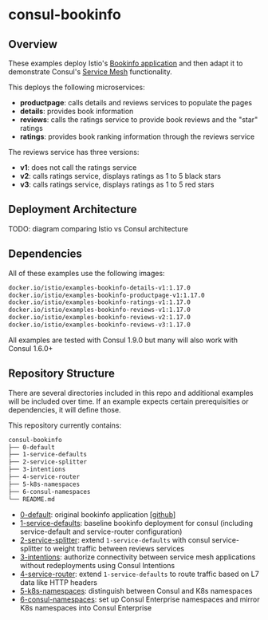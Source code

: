 # consul-bookinfo

## Overview
These examples deploy Istio's [Bookinfo application](https://istio.io/latest/docs/examples/bookinfo/) and then adapt it to demonstrate Consul's [Service Mesh](https://www.consul.io/use-cases/multi-platform-service-mesh) functionality.

This deploys the following microservices:
- **productpage**: calls details and reviews services to populate the pages
- **details**: provides book information
- **reviews**: calls the ratings service to provide book reviews and the "star" ratings
- **ratings**: provides book ranking information through the reviews service

The reviews service has three versions:
- **v1**: does not call the ratings service
- **v2**: calls ratings service, displays ratings as 1 to 5 black stars
- **v3**: calls ratings service, displays ratings as 1 to 5 red stars


## Deployment Architecture 
TODO: diagram comparing Istio vs Consul architecture


## Dependencies
All of these examples use the following images:
```bash
docker.io/istio/examples-bookinfo-details-v1:1.17.0
docker.io/istio/examples-bookinfo-productpage-v1:1.17.0
docker.io/istio/examples-bookinfo-ratings-v1:1.17.0
docker.io/istio/examples-bookinfo-reviews-v1:1.17.0
docker.io/istio/examples-bookinfo-reviews-v2:1.17.0
docker.io/istio/examples-bookinfo-reviews-v3:1.17.0
```

All examples are tested with Consul 1.9.0 but many will also work with Consul 1.6.0+

## Repository Structure
There are several directories included in this repo and additional examples will be included over time. If an example expects certain prerequisities or dependencies, it will define those. 

This repository currently contains:
```bash
consul-bookinfo
├── 0-default
├── 1-service-defaults
├── 2-service-splitter
├── 3-intentions
├── 4-service-router
├── 5-k8s-namespaces 
├── 6-consul-namespaces 
└── README.md
```

- [0-default](https://github.com/tonyp-hc/consul-bookinfo/tree/main/0-default): original bookinfo application [[github](https://github.com/istio/istio/blob/master/samples/bookinfo/platform/kube/bookinfo.yaml)]
- [1-service-defaults](https://github.com/tonyp-hc/consul-bookinfo/tree/main/1-service-defaults): baseline bookinfo deployment for consul (including service-default and service-router configuration)
- [2-service-splitter](https://github.com/tonyp-hc/consul-bookinfo/tree/main/2-service-splitter): extend `1-service-defaults` with consul service-splitter to weight traffic between reviews services
- [3-intentions](https://github.com/tonyp-hc/consul-bookinfo/tree/main/3-intentions): authorize connectivity between service mesh applications without redeployments using Consul Intentions 
- [4-service-router](https://github.com/tonyp-hc/consul-bookinfo/tree/main/4-service-router): extend `1-service-defaults` to route traffic based on L7 data like HTTP headers
- [5-k8s-namespaces](https://github.com/tonyp-hc/consul-bookinfo/tree/main/5-k8s-namespaces): distinguish between Consul and K8s namespaces 
- [6-consul-namespaces](https://github.com/tonyp-hc/consul-bookinfo/tree/main/6-consul-namespaces): set up Consul Enterprise namespaces and mirror K8s namespaces into Consul Enterprise 

